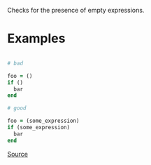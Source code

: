 
Checks for the presence of empty expressions.

# Examples

```ruby

# bad

foo = ()
if ()
  bar
end

# good

foo = (some_expression)
if (some_expression)
  bar
end
```

[Source](http://www.rubydoc.info/gems/rubocop/RuboCop/Cop/Lint/EmptyExpression)